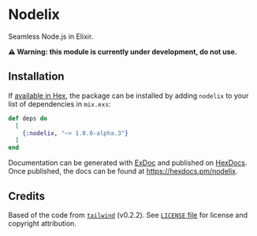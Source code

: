 # Nodelix

Seamless Node.js in Elixir.

**⚠️ Warning: this module is currently under development, do not use.**

## Installation

If [available in Hex](https://hex.pm/docs/publish), the package can be installed
by adding `nodelix` to your list of dependencies in `mix.exs`:

```elixir
def deps do
  [
    {:nodelix, "~> 1.0.0-alpha.3"}
  ]
end
```

Documentation can be generated with [ExDoc](https://github.com/elixir-lang/ex_doc)
and published on [HexDocs](https://hexdocs.pm). Once published, the docs can
be found at <https://hexdocs.pm/nodelix>.

## Credits

Based of the code from [`tailwind`](https://github.com/phoenixframework/tailwind) (v0.2.2). See [`LICENSE` file](./LICENSE.md) for license and copyright attribution.
